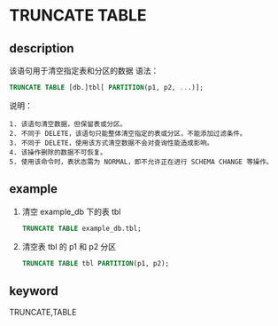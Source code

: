 # TRUNCATE TABLE

## description

该语句用于清空指定表和分区的数据
语法：

```sql
TRUNCATE TABLE [db.]tbl[ PARTITION(p1, p2, ...)];
```

说明：

```plain text
1. 该语句清空数据，但保留表或分区。
2. 不同于 DELETE，该语句只能整体清空指定的表或分区，不能添加过滤条件。
3. 不同于 DELETE，使用该方式清空数据不会对查询性能造成影响。
4. 该操作删除的数据不可恢复。
5. 使用该命令时，表状态需为 NORMAL，即不允许正在进行 SCHEMA CHANGE 等操作。
```

## example

1. 清空 example_db 下的表 tbl

    ```sql
    TRUNCATE TABLE example_db.tbl;
    ```

2. 清空表 tbl 的 p1 和 p2 分区

    ```sql
    TRUNCATE TABLE tbl PARTITION(p1, p2);
    ```

## keyword

TRUNCATE,TABLE
